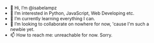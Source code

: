 - 👋 Hi, I’m @isabelampz
- 👀 I’m interested in Python, JavaScript, Web Developing etc.
- 🌱 I’m currently learning everything I can.
- 💞️ I’m looking to collaborate on nowhere for now, 'cause I'm such a newbie yet.
- 📫 How to reach me: unreachable for now. Sorry.

<!---
isabelampz/isabelampz is a ✨ special ✨ repository because its `README.md` (this file) appears on your GitHub profile.
You can click the Preview link to take a look at your changes.
--->
